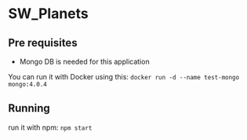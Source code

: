 # SW_Planets

## Pre requisites

- Mongo DB is needed for this application

You can run it with Docker using this:
`docker run -d --name test-mongo mongo:4.0.4`


## Running
run it with npm:
`npm start`
